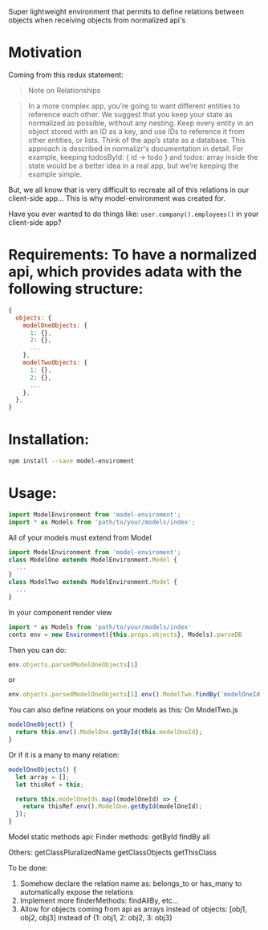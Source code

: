 Super lightweight environment that permits to define relations between objects when receiving objects from normalized api's

# Motivation

Coming from this redux statement:

> Note on Relationships

> In a more complex app, you’re going to want different entities to reference each other. We suggest that you keep your state as normalized as possible, without any nesting. Keep every entity in an object stored with an ID as a key, and use IDs to reference it from other entities, or lists. Think of the app’s state as a database. This approach is described in normalizr's documentation in detail. For example, keeping todosById: { id -> todo } and todos: array<id> inside the state would be a better idea in a real app, but we’re keeping the example simple.

But, we all know that is very difficult to recreate all of this relations in our client-side app... This is why model-environment was created for.

Have you ever wanted to do things like: `user.company().employees()` in your client-side app?

# Requirements: To have a normalized api, which provides adata with the following structure:
```javascript
{
  objects: {
    modelOneObjects: {
      1: {},
      2: {},
      ...
    },
    modelTwoObjects: {
      1: {},
      2: {},
      ...
    },
  },
}
```

# Installation: 

```bash
npm install --save model-enviroment
```

# Usage: 

```javascript
import ModelEnvironment from 'model-enviroment';
import * as Models from 'path/to/your/models/index';
```

All of your models must extend from Model

```javascript
import ModelEnvironment from 'model-enviroment';
class ModelOne extends ModelEnvironment.Model {
  ...
}
class ModelTwo extends ModelEnvironment.Model {
  ...
}
```

In your component render view

```javascript
import * as Models from 'path/to/your/models/index'
conts env = new Environment({this.props.objects}, Models).parseDB
```
Then you can do:
```javascript
env.objects.parsedModelOneObjects[1]
```
or

```javascript
env.objects.parsedModelOneObjects[1].env().ModelTwo.findBy('modelOneId', 2);
```

You can also define relations on your models as this:
On ModelTwo.js

```javascript
modelOneObject() {
  return this.env().ModelOne.getById(this.modelOneId);
}
```

Or if it is a many to many relation:
```javascript
modelOneObjects() {
  let array = [];
  let thisRef = this;

  return this.modelOneIds.map((modelOneId) => {
    return thisRef.env().ModelOne.getById(modelOneId);
  });
}
```

Model static methods api:
Finder methods:
getById
findBy
all

Others:
getClassPluralizedName
getClassObjects
getThisClass

To be done:

1. Somehow declare the relation name as: belongs_to or has_many to automatically expose the relations
2. Implement more finderMethods: findAllBy, etc...
3. Allow for objects coming from api as arrays instead of objects: [obj1, obj2, obj3] instead of {1: obj1, 2: obj2, 3: obj3}
